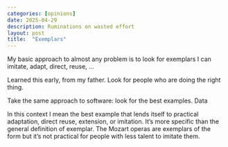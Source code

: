 ```yaml
---
categories: [opinions]
date: 2025-04-29
description: Ruminations on wasted effort
layout: post
title:  "Exemplars"
---
```


<exemplar definition>

My basic approach to almost any problem is to look for exemplars I can imitate, adapt, direct, reuse, ...

Learned this early, from my father. Look for people who are doing the right thing.

Take the same approach to software: look for the best examples. Data 

In this context I mean the best example that lends itself to practical adaptation, direct reuse, extension, or imitation.
It’s more specific than the general definition of exemplar. The Mozart operas are exemplars of the form but it’s not practical for people with less talent to imitate them.
